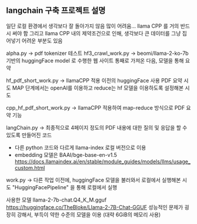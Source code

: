 ## langchain 구축 프로젝트 설명 

일단 로컬 환경에서 생각보다 잘 돌아가지 않음 
많이 어려움... 
llama CPP 를 거의 반드시 써야 함 
그리고 llama CPP 내의 제약조건으로 인해, 생각보다 큰 데이터를 그냥 집어넣기 어려운 부분도 있음 

alpha.py -> pdf tokenizer 테스트 
hf3_crawl_work.py -> beomi/llama-2-ko-7b 기반의 huggingFace model 로 수행한 웹 사이트 통째로 가져온 다음, 모델을 통해 요약 

hf_pdf_short_work.py -> llamaCPP 적용 이전의 huggingFace 사용 PDF 요약 시도 MAP 단계에서는 openAI를 이용하고 reduce는 hf 모델을 이용하도록 설정해본 시도 


cpp_hf_pdf_short_work.py -> llamaCPP 적용하여 map-reduce 방식으로 PDF 요약 기능 

langChain.py -> 최종적으로 4페이지 정도의 PDF 내용에 대한 질의 및 응답을 할 수 있도록 만들어진 코드 
* 다른 python 코드와 다르게 llama-index 로컬 버전으로 이용 
* embedding 모델은 BAAI/bge-base-en-v1.5 
https://docs.llamaindex.ai/en/stable/module_guides/models/llms/usage_custom.html 

work.py -> 다른 작업 이전에, huggingFace 모델을 불러와서 로컬에서 실행해본 시도 "HuggingFacePipeline" 을 통해 로컬에서 실행 

사용한 모델 
llama-2-7b-chat.Q4_K_M.gguf 
https://huggingface.co/TheBloke/Llama-2-7B-Chat-GGUF 
성능적인 문제가 굉장히 강해서, 부득이 약한 수준의 모델을 이용 (대략 6GiB의 메모리 사용)


